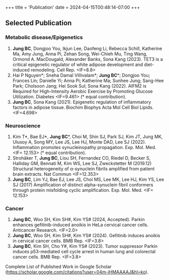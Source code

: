 +++
title = 'Publication'
date = 2024-04-15T00:48:14-07:00
+++

## Selected Publication

### **Metabolic disease/Epigenetics**
1.	**Jung BC**, Dongjoo You, Ikjun Lee, Daofeng Li, Rebecca Schill, Katherine Ma, Amy Jung, Anna Pi, Zehan Song, Wei-Chieh Mu, Ting Wang, Ormond A. MacDougald, Alexander Banks, Sona Kang (2023). TET3 is a critical epigenetic regulator of white adipose development and diet-induced remodeling. Cell Rep. <IF=8.8>
2.	Hai P Nguyen*; Sneha Damal Villivalam*; **Jung BC***; Dongjoo You; Frances Lin; Danielle Yi; Anna Pi; Katherine Ma; Sunhee Jung; Sang-Hee Park; Cholsoon Jang; Hei Sook Sul; Sona Kang (2022). AIFM2 is Required for High-Intensity Aerobic Exercise by Promoting Glucose Utilization. Diabetes <IF=9.461> (* equal contribution).
3.	**Jung BC**, Sona Kang (2021). Epigenetic regulation of inflammatory factors in adipose tissue. Biochim Biophys Acta Mol Cell Biol Lipids. <IF=4.698>

### **Neuroscience**
1.	Kim T*, Bae EJ*, **Jung BC***, Choi M, Shin SJ, Park SJ, Kim JT, Jung MK, Ulusoy A, Song MY, Lee JS, Lee HJ, Monte DAD, Lee SJ (2022). Inflammation promotes synucleinopathy propagation. Exp. Mol. Med. <IF= 12.153> (* equal contribution).
2.	Strohäker T, **Jung BC**, Liou SH, Fernandez CO, Riedel D, Becker S, Halliday GM, Bennati M, Kim WS, Lee SJ, Zweckstetter M (2019.12) Structural heterogeneity of α-synuclein fibrils amplified from patient brain extracts. Nat Commun <IF=12.353>
3.	**Jung BC**, Lim YJ, Bae EJ, Lee JS, Choi MS, Lee MK, Lee HJ, Kim YS, Lee SJ (2017) Amplification of distinct alpha-synuclein fibril conformers through protein misfolding cyclic amplification. Exp. Mol. Med. <IF= 12.153>

### **Cancer**
1.	**Jung BC**, Woo SH, Kim SH#, Kim YS# (2024, Accepted). Parkin enhances gefitinib-induced anoikis in HeLa cervical cancer cells. Anticancer Research. <IF=2.0>
2.	**Jung BC**, Woo SH, Kim SH#, Kim YS# (2024). Gefitinib induces anoikis in cervical cancer cells. BMB Rep. <IF=3.8>
3.	**Jung BC**, Kim SH, Cho Y#, Kim YS# (2023). Tumor suppressor Parkin induces p53-mediated cell cycle arrest in human lung and colorectal cancer cells. BMB Rep. <IF=3.8>


Complete List of Published Work in Google Scholar (https://scholar.google.com/citations?user=04m-iHMAAAAJ&hl=ko).
